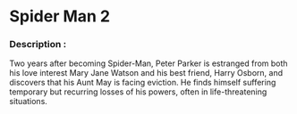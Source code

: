 # Spider Man 2
### Description : 
Two years after becoming Spider-Man, Peter Parker is estranged from both his love interest Mary Jane Watson and his best friend, Harry Osborn, and discovers that his Aunt May is facing eviction. He finds himself suffering temporary but recurring losses of his powers, often in life-threatening situations.
